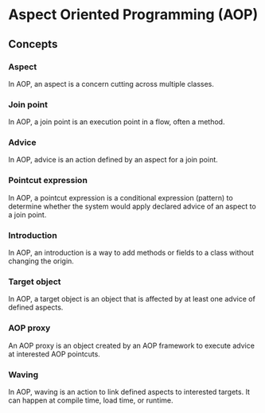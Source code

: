 # Aspect Oriented Programming (AOP)

## Concepts

### Aspect

In AOP, an aspect is a concern cutting across multiple classes.

### Join point

In AOP, a join point is an execution point in a flow, often a method.

### Advice

In AOP, advice is an action defined by an aspect for a join point.

### Pointcut expression

In AOP, a pointcut expression is a conditional expression (pattern) to determine whether the system would apply declared advice of an aspect to a join point.

### Introduction

In AOP, an introduction is a way to add methods or fields to a class without changing the origin.

### Target object

In AOP, a target object is an object that is affected by at least one advice of defined aspects.

### AOP proxy

An AOP proxy is an object created by an AOP framework to execute advice at interested AOP pointcuts.

### Waving

In AOP, waving is an action to link defined aspects to interested targets. It can happen at compile time, load time, or runtime.